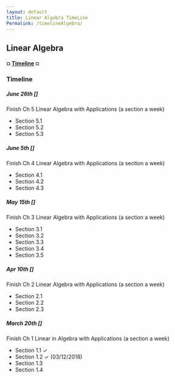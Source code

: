 ```yaml
---
layout: default
title: Linear Algebra TimeLine
Permalink: /timelineAlgebra/
---
```


## Linear Algebra

#### ¤ [Timeline](http://intmain.in/timelineAlgebra/) ¤

### Timeline ###

##### June 26th [] #####

Finish Ch 5 Linear Algebra with Applications (a section a week)

* Section 5.1
* Section 5.2
* Section 5.3

##### June 5th [] #####

Finish Ch 4 Linear Algebra with Applications (a section a week)

* Section 4.1
* Section 4.2
* Section 4.3

##### May 15th [] #####

Finish Ch 3 Linear Algebra with Applications (a section a week)

* Section 3.1
* Section 3.2
* Section 3.3
* Section 3.4
* Section 3.5

##### Apr 10th [] #####

Finish Ch 2 Linear Algebra with Applications (a section a week)

* Section 2.1 
* Section 2.2 
* Section 2.3 

##### March 20th [] #####

Finish Ch 1 Linear in Algebra with Applications (a section a week)
    
* Section 1.1 ✓
* Section 1.2 ✓ (03/12/2018)
* Section 1.3
* Section 1.4

